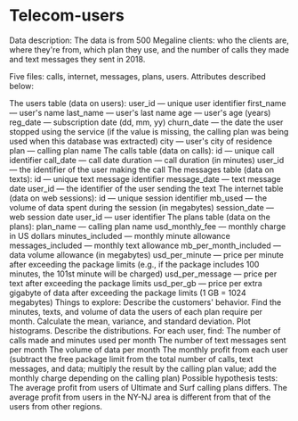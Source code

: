 # Telecom-users
Data description: The data is from 500 Megaline clients: who the clients are, where they're from, which plan they use, and the number of calls they made and text messages they sent in 2018. 

Five files: calls, internet, messages, plans, users. Attributes described below:

The users table (data on users):
user_id — unique user identifier
first_name — user's name
last_name — user's last name
age — user's age (years)
reg_date — subscription date (dd, mm, yy)
churn_date — the date the user stopped using the service (if the value is missing, the calling plan was being used when this database was extracted)
city — user's city of residence
plan — calling plan name
The calls table (data on calls):
id — unique call identifier
call_date — call date
duration — call duration (in minutes)
user_id — the identifier of the user making the call
The messages table (data on texts):
id — unique text message identifier
message_date — text message date
user_id — the identifier of the user sending the text
The internet table (data on web sessions):
id — unique session identifier
mb_used — the volume of data spent during the session (in megabytes)
session_date — web session date
user_id — user identifier
The plans table (data on the plans):
plan_name — calling plan name
usd_monthly_fee — monthly charge in US dollars
minutes_included — monthly minute allowance
messages_included — monthly text allowance
mb_per_month_included — data volume allowance (in megabytes)
usd_per_minute — price per minute after exceeding the package limits (e.g., if the package includes 100 minutes, the 101st minute will be charged)
usd_per_message — price per text after exceeding the package limits
usd_per_gb — price per extra gigabyte of data after exceeding the package limits (1 GB = 1024 megabytes)
Things to explore:
Describe the customers' behavior. Find the minutes, texts, and volume of data the users of each plan require per month. Calculate the mean, variance, and standard deviation. Plot histograms. Describe the distributions.
For each user, find:
The number of calls made and minutes used per month
The number of text messages sent per month
The volume of data per month
The monthly profit from each user (subtract the free package limit from the total number of calls, text messages, and data; multiply the result by the calling plan value; add the monthly charge depending on the calling plan)
Possible hypothesis tests: 
The average profit from users of Ultimate and Surf calling plans differs.
The average profit from users in the NY-NJ area is different from that of the users from other regions.
 

